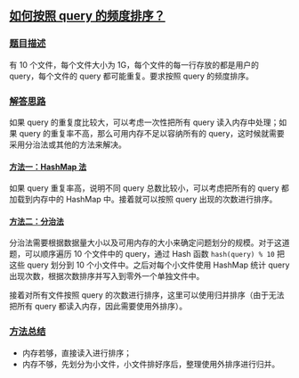 ## [如何按照 query 的频度排序？](https://doocs.gitee.io/advanced-java/#/./docs/big-data/sort-the-query-strings-by-counts?id=如何按照-query-的频度排序？)

### [题目描述](https://doocs.gitee.io/advanced-java/#/./docs/big-data/sort-the-query-strings-by-counts?id=题目描述)

有 10 个文件，每个文件大小为 1G，每个文件的每一行存放的都是用户的 query，每个文件的 query 都可能重复。要求按照 query 的频度排序。

### [解答思路](https://doocs.gitee.io/advanced-java/#/./docs/big-data/sort-the-query-strings-by-counts?id=解答思路)

如果 query 的重复度比较大，可以考虑一次性把所有 query 读入内存中处理；如果 query 的重复率不高，那么可用内存不足以容纳所有的 query，这时候就需要采用分治法或其他的方法来解决。

#### [方法一：HashMap 法](https://doocs.gitee.io/advanced-java/#/./docs/big-data/sort-the-query-strings-by-counts?id=方法一：hashmap-法)

如果 query 重复率高，说明不同 query 总数比较小，可以考虑把所有的 query 都加载到内存中的 HashMap 中。接着就可以按照 query 出现的次数进行排序。

#### [方法二：分治法](https://doocs.gitee.io/advanced-java/#/./docs/big-data/sort-the-query-strings-by-counts?id=方法二：分治法)

分治法需要根据数据量大小以及可用内存的大小来确定问题划分的规模。对于这道题，可以顺序遍历 10 个文件中的 query，通过 Hash 函数 `hash(query) % 10` 把这些 query 划分到 10 个小文件中。之后对每个小文件使用 HashMap 统计 query 出现次数，根据次数排序并写入到零外一个单独文件中。

接着对所有文件按照 query 的次数进行排序，这里可以使用归并排序（由于无法把所有 query 都读入内存，因此需要使用外排序）。

### [方法总结](https://doocs.gitee.io/advanced-java/#/./docs/big-data/sort-the-query-strings-by-counts?id=方法总结)

- 内存若够，直接读入进行排序；
- 内存不够，先划分为小文件，小文件排好序后，整理使用外排序进行归并。